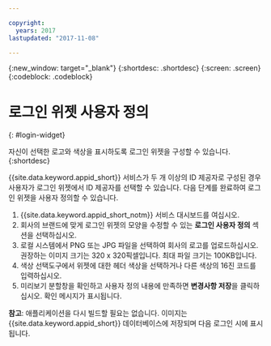 ```yaml
---

copyright:
  years: 2017
lastupdated: "2017-11-08"

---
```

{:new_window: target="_blank"}
{:shortdesc: .shortdesc}
{:screen: .screen}
{:codeblock: .codeblock}

# 로그인 위젯 사용자 정의
{: #login-widget}

자신이 선택한 로고와 색상을 표시하도록 로그인 위젯을 구성할 수 있습니다.
{:shortdesc}

{{site.data.keyword.appid_short}} 서비스가 두 개 이상의 ID 제공자로 구성된 경우 사용자가 로그인 위젯에서 ID 제공자를 선택할 수 있습니다.
다음 단계를 완료하여 로그인 위젯을 사용자 정의할 수 있습니다. 

1. {{site.data.keyword.appid_short_notm}} 서비스 대시보드를 여십시오. 
2. 회사의 브랜드에 맞게 로그인 위젯의 모양을 수정할 수 있는 **로그인 사용자 정의** 섹션을 선택하십시오. 
3. 로컬 시스템에서 PNG 또는 JPG 파일을 선택하여 회사의 로고를 업로드하십시오. 권장하는 이미지 크기는 320 x 320픽셀입니다. 최대 파일 크기는 100KB입니다.
4. 색상 선택도구에서 위젯에 대한 헤더 색상을 선택하거나 다른 색상의 16진 코드를 입력하십시오.
5. 미리보기 분할창을 확인하고 사용자 정의 내용에 만족하면 **변경사항 저장**을 클릭하십시오. 확인 메시지가 표시됩니다. 

**참고**: 애플리케이션을 다시 빌드할 필요는 없습니다. 이미지는 {{site.data.keyword.appid_short}} 데이터베이스에 저장되며 다음 로그인 시에 표시됩니다. 
